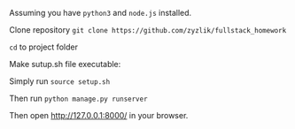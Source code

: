 Assuming you have `python3` and `node.js` installed.

Clone repository `git clone https://github.com/zyzlik/fullstack_homework`

`cd` to project folder

Make sutup.sh file executable:

Simply run `source setup.sh`

Then run ```python manage.py runserver```

Then open http://127.0.0.1:8000/ in your browser.
